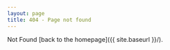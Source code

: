 ```yaml
---
layout: page
title: 404 - Page not found
---
```


Not Found [back to the homepage]({{ site.baseurl }}/).
